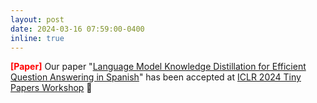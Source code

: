 ```yaml
---
layout: post
date: 2024-03-16 07:59:00-0400
inline: true
---
```


<strong><span style="color:red">[Paper]</span></strong> Our paper "[Language Model Knowledge Distillation for Efficient Question Answering in Spanish](https://arxiv.org/abs/2312.04193)" has been accepted at [ICLR 2024 Tiny Papers Workshop](https://iclr.cc/Conferences/2024) 🎉